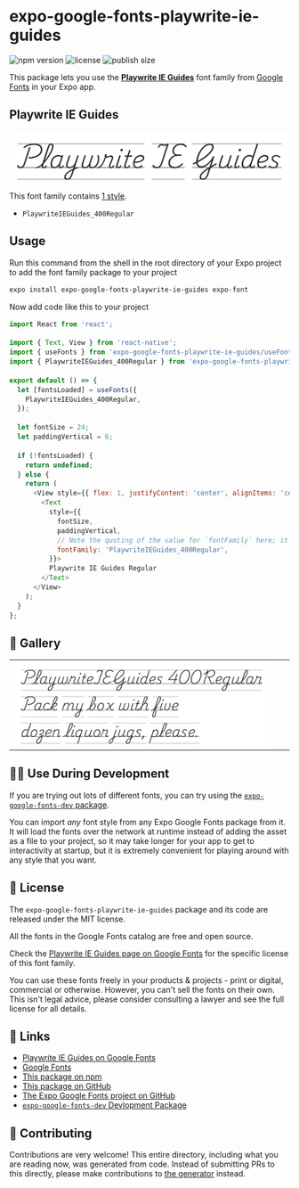 # expo-google-fonts-playwrite-ie-guides

![npm version](https://flat.badgen.net/npm/v/expo-google-fonts-playwrite-ie-guides)
![license](https://flat.badgen.net/github/license/expo/google-fonts)
![publish size](https://flat.badgen.net/packagephobia/install/expo-google-fonts-playwrite-ie-guides)

This package lets you use the [**Playwrite IE Guides**](https://fonts.google.com/specimen/Playwrite+IE+Guides) font family from [Google Fonts](https://fonts.google.com/) in your Expo app.

## Playwrite IE Guides

![Playwrite IE Guides](./font-family.png)

This font family contains [1 style](#-gallery).

- `PlaywriteIEGuides_400Regular`

## Usage

Run this command from the shell in the root directory of your Expo project to add the font family package to your project
```sh
expo install expo-google-fonts-playwrite-ie-guides expo-font
```

Now add code like this to your project
```js
import React from 'react';

import { Text, View } from 'react-native';
import { useFonts } from 'expo-google-fonts-playwrite-ie-guides/useFonts';
import { PlaywriteIEGuides_400Regular } from 'expo-google-fonts-playwrite-ie-guides/400Regular';

export default () => {
  let [fontsLoaded] = useFonts({
    PlaywriteIEGuides_400Regular,
  });

  let fontSize = 24;
  let paddingVertical = 6;

  if (!fontsLoaded) {
    return undefined;
  } else {
    return (
      <View style={{ flex: 1, justifyContent: 'center', alignItems: 'center' }}>
        <Text
          style={{
            fontSize,
            paddingVertical,
            // Note the quoting of the value for `fontFamily` here; it expects a string!
            fontFamily: 'PlaywriteIEGuides_400Regular',
          }}>
          Playwrite IE Guides Regular
        </Text>
      </View>
    );
  }
};

```

## 🔡 Gallery


||||
|-|-|-|
|![PlaywriteIEGuides_400Regular](.//400Regular/PlaywriteIEGuides_400Regular.ttf.png)||||


## 👩‍💻 Use During Development

If you are trying out lots of different fonts, you can try using the [`expo-google-fonts-dev` package](https://github.com/freeboub/google-fonts/tree/master/font-packages/dev#readme).

You can import *any* font style from any Expo Google Fonts package from it. It will load the fonts
over the network at runtime instead of adding the asset as a file to your project, so it may take longer
for your app to get to interactivity at startup, but it is extremely convenient
for playing around with any style that you want.

## 📖 License

The `expo-google-fonts-playwrite-ie-guides` package and its code are released under the MIT license.

All the fonts in the Google Fonts catalog are free and open source.

Check the [Playwrite IE Guides page on Google Fonts](https://fonts.google.com/specimen/Playwrite+IE+Guides) for the specific license of this font family.

You can use these fonts freely in your products & projects - print or digital, commercial or otherwise. However, you can't sell the fonts on their own. This isn't legal advice, please consider consulting a lawyer and see the full license for all details.

## 🔗 Links

- [Playwrite IE Guides on Google Fonts](https://fonts.google.com/specimen/Playwrite+IE+Guides)
- [Google Fonts](https://fonts.google.com/)
- [This package on npm](https://www.npmjs.com/package/expo-google-fonts-playwrite-ie-guides)
- [This package on GitHub](https://github.com/freeboub/google-fonts/tree/master/font-packages/playwrite-ie-guides)
- [The Expo Google Fonts project on GitHub](https://github.com/freeboub/google-fonts)
- [`expo-google-fonts-dev` Devlopment Package](https://github.com/freeboub/google-fonts/tree/master/font-packages/dev)

## 🤝 Contributing

Contributions are very welcome! This entire directory, including what you are reading now, was generated from code. Instead of submitting PRs to this directly, please make contributions to [the generator](https://github.com/freeboub/google-fonts/tree/master/packages/generator) instead.
